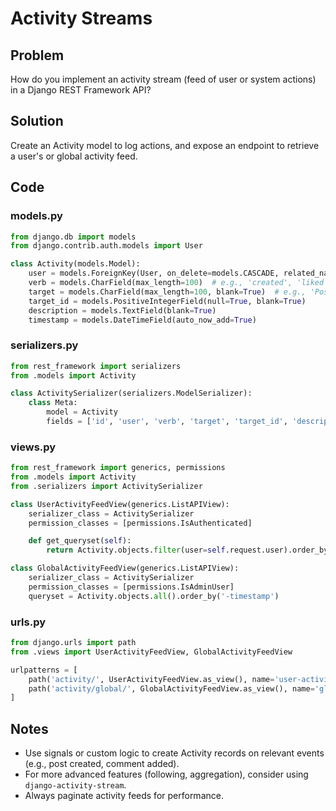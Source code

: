 # Activity Streams

## Problem
How do you implement an activity stream (feed of user or system actions) in a Django REST Framework API?

## Solution
Create an Activity model to log actions, and expose an endpoint to retrieve a user's or global activity feed.

## Code

### models.py
```python
from django.db import models
from django.contrib.auth.models import User

class Activity(models.Model):
    user = models.ForeignKey(User, on_delete=models.CASCADE, related_name='activities')
    verb = models.CharField(max_length=100)  # e.g., 'created', 'liked', 'commented'
    target = models.CharField(max_length=100, blank=True)  # e.g., 'Post', 'Comment'
    target_id = models.PositiveIntegerField(null=True, blank=True)
    description = models.TextField(blank=True)
    timestamp = models.DateTimeField(auto_now_add=True)
```

### serializers.py
```python
from rest_framework import serializers
from .models import Activity

class ActivitySerializer(serializers.ModelSerializer):
    class Meta:
        model = Activity
        fields = ['id', 'user', 'verb', 'target', 'target_id', 'description', 'timestamp']
```

### views.py
```python
from rest_framework import generics, permissions
from .models import Activity
from .serializers import ActivitySerializer

class UserActivityFeedView(generics.ListAPIView):
    serializer_class = ActivitySerializer
    permission_classes = [permissions.IsAuthenticated]

    def get_queryset(self):
        return Activity.objects.filter(user=self.request.user).order_by('-timestamp')

class GlobalActivityFeedView(generics.ListAPIView):
    serializer_class = ActivitySerializer
    permission_classes = [permissions.IsAdminUser]
    queryset = Activity.objects.all().order_by('-timestamp')
```

### urls.py
```python
from django.urls import path
from .views import UserActivityFeedView, GlobalActivityFeedView

urlpatterns = [
    path('activity/', UserActivityFeedView.as_view(), name='user-activity-feed'),
    path('activity/global/', GlobalActivityFeedView.as_view(), name='global-activity-feed'),
]
```

## Notes
- Use signals or custom logic to create Activity records on relevant events (e.g., post created, comment added).
- For more advanced features (following, aggregation), consider using `django-activity-stream`.
- Always paginate activity feeds for performance. 
